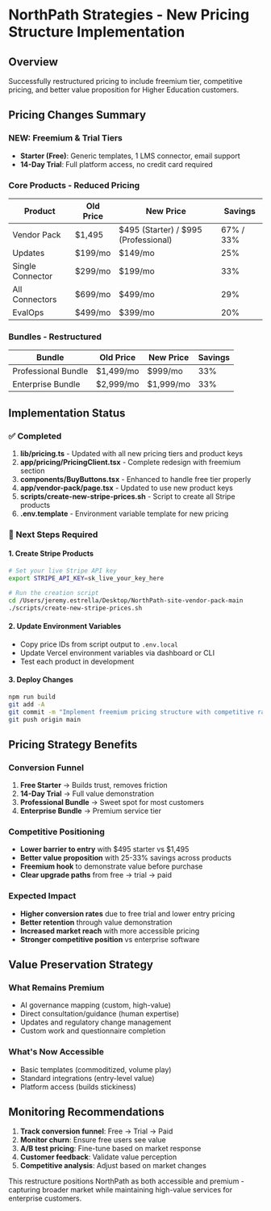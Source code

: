# NorthPath Strategies - New Pricing Structure Implementation

## Overview
Successfully restructured pricing to include freemium tier, competitive pricing, and better value proposition for Higher Education customers.

## Pricing Changes Summary

### NEW: Freemium & Trial Tiers
- **Starter (Free)**: Generic templates, 1 LMS connector, email support
- **14-Day Trial**: Full platform access, no credit card required

### Core Products - Reduced Pricing
| Product | Old Price | New Price | Savings |
|---------|-----------|-----------|---------|
| Vendor Pack | $1,495 | $495 (Starter) / $995 (Professional) | 67% / 33% |
| Updates | $199/mo | $149/mo | 25% |
| Single Connector | $299/mo | $199/mo | 33% |
| All Connectors | $699/mo | $499/mo | 29% |
| EvalOps | $499/mo | $399/mo | 20% |

### Bundles - Restructured
| Bundle | Old Price | New Price | Savings |
|--------|-----------|-----------|---------|
| Professional Bundle | $1,499/mo | $999/mo | 33% |
| Enterprise Bundle | $2,999/mo | $1,999/mo | 33% |

## Implementation Status

### ✅ Completed
1. **lib/pricing.ts** - Updated with all new pricing tiers and product keys
2. **app/pricing/PricingClient.tsx** - Complete redesign with freemium section
3. **components/BuyButtons.tsx** - Enhanced to handle free tier properly
4. **app/vendor-pack/page.tsx** - Updated to use new product keys
5. **scripts/create-new-stripe-prices.sh** - Script to create all Stripe products
6. **.env.template** - Environment variable template for new pricing

### 🔄 Next Steps Required

#### 1. Create Stripe Products
```bash
# Set your live Stripe API key
export STRIPE_API_KEY=sk_live_your_key_here

# Run the creation script
cd /Users/jeremy.estrella/Desktop/NorthPath-site-vendor-pack-main
./scripts/create-new-stripe-prices.sh
```

#### 2. Update Environment Variables
- Copy price IDs from script output to `.env.local`
- Update Vercel environment variables via dashboard or CLI
- Test each product in development

#### 3. Deploy Changes
```bash
npm run build
git add -A
git commit -m "Implement freemium pricing structure with competitive rates"
git push origin main
```

## Pricing Strategy Benefits

### Conversion Funnel
1. **Free Starter** → Builds trust, removes friction
2. **14-Day Trial** → Full value demonstration
3. **Professional Bundle** → Sweet spot for most customers
4. **Enterprise Bundle** → Premium service tier

### Competitive Positioning
- **Lower barrier to entry** with $495 starter vs $1,495
- **Better value proposition** with 25-33% savings across products
- **Freemium hook** to demonstrate value before purchase
- **Clear upgrade paths** from free → trial → paid

### Expected Impact
- **Higher conversion rates** due to free trial and lower entry pricing
- **Better retention** through value demonstration
- **Increased market reach** with more accessible pricing
- **Stronger competitive position** vs enterprise software

## Value Preservation Strategy

### What Remains Premium
- AI governance mapping (custom, high-value)
- Direct consultation/guidance (human expertise)
- Updates and regulatory change management
- Custom work and questionnaire completion

### What's Now Accessible
- Basic templates (commoditized, volume play)
- Standard integrations (entry-level value)
- Platform access (builds stickiness)

## Monitoring Recommendations

1. **Track conversion funnel**: Free → Trial → Paid
2. **Monitor churn**: Ensure free users see value
3. **A/B test pricing**: Fine-tune based on market response
4. **Customer feedback**: Validate value perception
5. **Competitive analysis**: Adjust based on market changes

This restructure positions NorthPath as both accessible and premium - capturing broader market while maintaining high-value services for enterprise customers.
